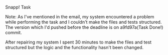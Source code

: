 Snapp! Task

Note: As I've mentioned in the email, my system encountered a problem while performing the task and I couldn't make the
files and tests structured. The version which I'd pushed before the deadline is on a9fd97a(Task Done!) commit.

After repairing my system I spent 30 minutes to make the files and test structured but the logic and the functionality
hasn't been changed.
